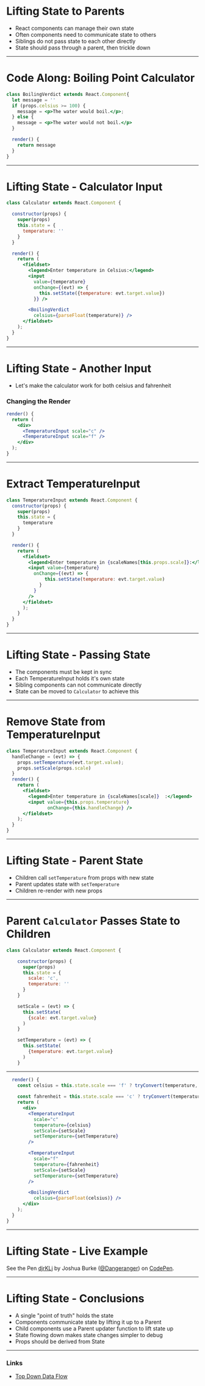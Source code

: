 # Lifting State to Parents

* React components can manage their own state
* Often components need to communicate state to others
* Siblings do not pass state to each other directly
* State should pass through a parent, then trickle down

---

# Code Along: Boiling Point Calculator

```jsx
class BoilingVerdict extends React.Component{
  let message = ''
  if (props.celsius >= 100) {
    message = <p>The water would boil.</p>;
  } else {
    message = <p>The water would not boil.</p>
  }

  render() {
    return message
  }
}
```

---

# Lifting State - Calculator Input

```jsx
class Calculator extends React.Component {

  constructor(props) {
    super(props)
    this.state = {
      temperature: ''
    }
  }

  render() {
    return (
      <fieldset>
        <legend>Enter temperature in Celsius:</legend>
        <input
          value={temperature}
          onChange={(evt) => {
            this.setState({temperature: evt.target.value})
          }} />

        <BoilingVerdict
          celsius={parseFloat(temperature)} />
      </fieldset>
    );
  }
}
```

---

# Lifting State - Another Input

* Let's make the calculator work for both celsius and fahrenheit

### Changing the Render

```jsx
render() {
  return (
    <div>
      <TemperatureInput scale="c" />
      <TemperatureInput scale="f" />
    </div>
  );
}
```

---

# Extract TemperatureInput

```jsx
class TemperatureInput extends React.Component {
  constructor(props) {
    super(props)
    this.state = {
      temperature
    }
  }

  render() {
    return (
      <fieldset>
        <legend>Enter temperature in {scaleNames[this.props.scale]}:</legend>
        <input value={temperature}
          onChange={(evt) => {
              this.setState(temperature: evt.target.value)
            }
          }
        />
      </fieldset>
      );
    }
  }
}
```

---

# Lifting State - Passing State

* The components must be kept in sync
* Each TemperatureInput holds it's own state
* Sibling components can not communicate directly
* State can be moved to `Calculator` to achieve this

---

# Remove State from TemperatureInput

```jsx
class TemperatureInput extends React.Component {
  handleChange = (evt) => {
    props.setTemperature(evt.target.value);
    props.setScale(props.scale)
  }
  render() {
    return (
      <fieldset>
        <legend>Enter temperature in {scaleNames[scale]}  :</legend>
        <input value={this.props.temperature}
               onChange={this.handleChange} />
      </fieldset>
    );
  }
}
```

---

# Lifting State - Parent State

* Children call `setTemperature` from props with new state
* Parent updates state with `setTemperature`
* Children re-render with new props

---

# Parent `Calculator` Passes State to Children

```jsx
class Calculator extends React.Component {

    constructor(props) {
      super(props)
      this.state = {
        scale: 'c',
        temperature: ''
      }
    }

    setScale = (evt) => {
      this.setState(
        {scale: evt.target.value}
      )
    }

    setTemperature = (evt) => {
      this.setState(
        {temperature: evt.target.value}
      )
    }

```

---

```jsx
  render() {
    const celsius = this.state.scale === 'f' ? tryConvert(temperature, toCelsius) : temperature;
    
    const fahrenheit = this.state.scale === 'c' ? tryConvert(temperature, toFahrenheit) : temperature;
    return (
      <div>
        <TemperatureInput
          scale="c"
          temperature={celsius}
          setScale={setScale}
          setTemperature={setTemperature}
        />

        <TemperatureInput
          scale="f"
          temperature={fahrenheit}
          setScale={setScale}
          setTemperature={setTemperature}
        />

        <BoilingVerdict
          celsius={parseFloat(celsius)} />
      </div>
    );
  }
}
```

---

# Lifting State - Live Example

<p data-height="265" data-theme-id="light" data-slug-hash="djrKLj" data-default-tab="js,result" data-user="Dangeranger" data-pen-title="djrKLj" class="codepen">See the Pen <a href="https://codepen.io/Dangeranger/pen/djrKLj/">djrKLj</a> by Joshua Burke (<a href="https://codepen.io/Dangeranger">@Dangeranger</a>) on <a href="https://codepen.io">CodePen</a>.</p>
<script async src="https://static.codepen.io/assets/embed/ei.js"></script>

---

# Lifting State - Conclusions

* A single "point of truth" holds the state
* Components communicate state by lifting it up to a Parent
* Child components use a Parent updater function to lift state up
* State flowing down makes state changes simpler to debug
* Props should be derived from State

---

### Links

- [Top Down Data Flow](https://reactjs.org/docs/state-and-lifecycle.html#the-data-flows-down)
